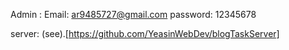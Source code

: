 Admin :
Email: ar9485727@gmail.com
password: 12345678

server: (see).[https://github.com/YeasinWebDev/blogTaskServer]
